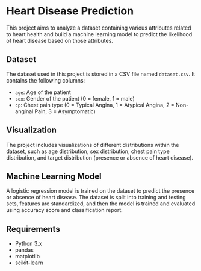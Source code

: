 # Heart Disease Prediction

This project aims to analyze a dataset containing various attributes related to heart health and build a machine learning model to predict the likelihood of heart disease based on those attributes.

## Dataset

The dataset used in this project is stored in a CSV file named `dataset.csv`. It contains the following columns:

- `age`: Age of the patient
- `sex`: Gender of the patient (0 = female, 1 = male)
- `cp`: Chest pain type (0 = Typical Angina, 1 = Atypical Angina, 2 = Non-anginal Pain, 3 = Asymptomatic)

## Visualization

The project includes visualizations of different distributions within the dataset, such as age distribution, sex distribution, chest pain type distribution, and target distribution (presence or absence of heart disease).

## Machine Learning Model

A logistic regression model is trained on the dataset to predict the presence or absence of heart disease. The dataset is split into training and testing sets, features are standardized, and then the model is trained and evaluated using accuracy score and classification report.

## Requirements

- Python 3.x
- pandas
- matplotlib
- scikit-learn
